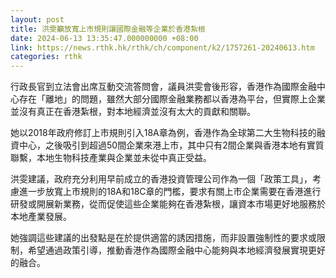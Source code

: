 ```yaml
---
layout: post
title: 洪雯籲放寬上市規則讓國際金融等企業於香港紮根
date: 2024-06-13 13:35:47.000000000 +08:00
link: https://news.rthk.hk/rthk/ch/component/k2/1757261-20240613.htm
categories: rthk
---
```


行政長官到立法會出席互動交流答問會，議員洪雯會後形容，香港作為國際金融中心存在「離地」的問題，雖然大部分國際金融業務都以香港為平台，但實際上企業並沒有真正在香港紮根，對本地經濟並沒有太大的貢獻和關聯。

她以2018年政府修訂上市規則引入18A章為例，香港作為全球第二大生物科技的融資中心，之後吸引到超過50間企業來港上市，其中只有2間企業與香港本地有實質聯繫，本地生物科技產業與企業並未從中真正受益。

洪雯建議，政府充分利用早前成立的香港投資管理公司作為一個「政策工具」，考慮進一步放寬上市規則的18A和18C章的門檻，要求有關上市企業需要在香港進行研發或開展新業務，從而促使這些企業能夠在香港紮根，讓資本市場更好地服務於本地產業發展。

她強調這些建議的出發點是在於提供適當的誘因措施，而非設置強制性的要求或限制，希望通過政策引導，推動香港作為國際金融中心能夠與本地經濟發展實現更好的融合。
